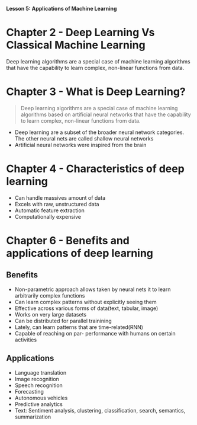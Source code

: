 **Lesson 5: Applications of Machine Learning**

# Chapter 2 - Deep Learning Vs Classical Machine Learning

Deep learning algorithms are a special case of machine learning  algorithms that have the capability to learn complex, non-linear functions from data. 

# Chapter 3 - What is Deep Learning?
>Deep learning algorithms are a special case of machine learning  algorithms based on artificial neural networks that have the capability to learn complex, non-linear functions from data. 
- Deep learning are a subset of the broader neural network categories. The other neural nets are called shallow neural networks
- Artificial neural networks were inspired from the brain

# Chapter 4 - Characteristics of deep learning
- Can handle massives amount of data
- Excels with raw, unstructured data
- Automatic feature extraction
- Computationally expensive

# Chapter 6 - Benefits and applications of deep learning
## Benefits
- Non-parametric approach allows taken by neural nets it to learn arbitrarily complex  functions
- Can learn complex patterns without explicitly seeing them
- Effective across various forms of data(text, tabular, image)
- Works on very large datasets
- Can be distributed for parallel trainining
- Lately, can learn patterns that are time-related(RNN)
- Capable of reaching on par- performance with humans on certain activities
## Applications
- Language translation
- Image recognition
- Speech recognition
- Forecasting
- Autonomous vehicles
- Predictive analytics
- Text: Sentiment analysis, clustering, classification, search, semantics, summarization
